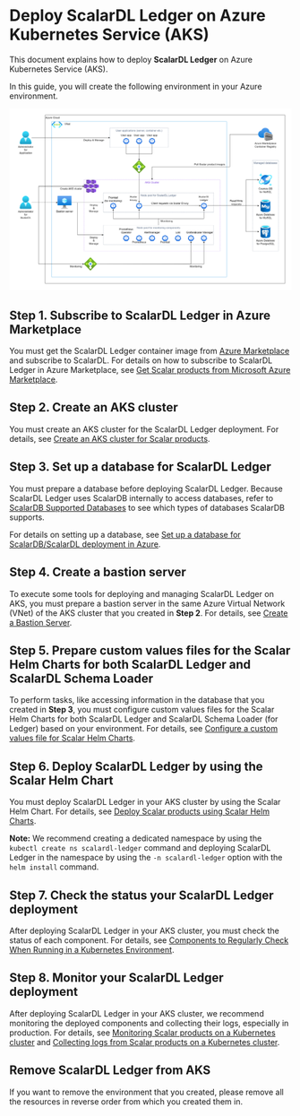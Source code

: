 # Deploy ScalarDL Ledger on Azure Kubernetes Service (AKS)

This document explains how to deploy **ScalarDL Ledger** on Azure Kubernetes Service (AKS).

In this guide, you will create the following environment in your Azure environment.

![image](./images/png/AKS_ScalarDL_Ledger.drawio.png)

## Step 1. Subscribe to ScalarDL Ledger in Azure Marketplace

You must get the ScalarDL Ledger container image from [Azure Marketplace](https://azuremarketplace.microsoft.com/en/marketplace/apps/scalarinc.scalardl) and subscribe to ScalarDL. For details on how to subscribe to ScalarDL Ledger in Azure Marketplace, see [Get Scalar products from Microsoft Azure Marketplace](./AzureMarketplaceGuide.md#get-scalar-products-from-microsoft-azure-marketplace).

## Step 2. Create an AKS cluster

You must create an AKS cluster for the ScalarDL Ledger deployment. For details, see [Create an AKS cluster for Scalar products](./CreateAKSClusterForScalarProducts.md).

## Step 3. Set up a database for ScalarDL Ledger

You must prepare a database before deploying ScalarDL Ledger. Because ScalarDL Ledger uses ScalarDB internally to access databases, refer to [ScalarDB Supported Databases](https://github.com/scalar-labs/scalardb/blob/master/docs/scalardb-supported-databases.md) to see which types of databases ScalarDB supports.

For details on setting up a database, see [Set up a database for ScalarDB/ScalarDL deployment in Azure](./SetupDatabaseForAzure.md).

## Step 4. Create a bastion server

To execute some tools for deploying and managing ScalarDL Ledger on AKS, you must prepare a bastion server in the same Azure Virtual Network (VNet) of the AKS cluster that you created in **Step 2**. For details, see [Create a Bastion Server](./CreateBastionServer.md).

## Step 5. Prepare custom values files for the Scalar Helm Charts for both ScalarDL Ledger and ScalarDL Schema Loader

To perform tasks, like accessing information in the database that you created in **Step 3**, you must configure custom values files for the Scalar Helm Charts for both ScalarDL Ledger and ScalarDL Schema Loader (for Ledger) based on your environment. For details, see [Configure a custom values file for Scalar Helm Charts](https://github.com/scalar-labs/helm-charts/blob/main/docs/configure-custom-values-file.md).

## Step 6. Deploy ScalarDL Ledger by using the Scalar Helm Chart

You must deploy ScalarDL Ledger in your AKS cluster by using the Scalar Helm Chart. For details, see [Deploy Scalar products using Scalar Helm Charts](https://github.com/scalar-labs/helm-charts/blob/main/docs/how-to-deploy-scalar-products.md).

**Note:** We recommend creating a dedicated namespace by using the `kubectl create ns scalardl-ledger` command and deploying ScalarDL Ledger in the namespace by using the `-n scalardl-ledger` option with the `helm install` command.

## Step 7. Check the status your ScalarDL Ledger deployment

After deploying ScalarDL Ledger in your AKS cluster, you must check the status of each component. For details, see [Components to Regularly Check When Running in a Kubernetes Environment](./RegularCheck.md).

## Step 8. Monitor your ScalarDL Ledger deployment

After deploying ScalarDL Ledger in your AKS cluster, we recommend monitoring the deployed components and collecting their logs, especially in production. For details, see [Monitoring Scalar products on a Kubernetes cluster](./K8sMonitorGuide.md) and [Collecting logs from Scalar products on a Kubernetes cluster](./K8sLogCollectionGuide.md).

## Remove ScalarDL Ledger from AKS

If you want to remove the environment that you created, please remove all the resources in reverse order from which you created them in.

